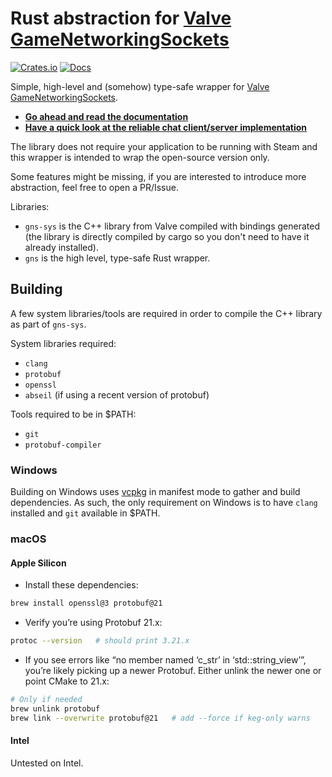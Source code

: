 # Rust abstraction for [Valve GameNetworkingSockets](https://github.com/ValveSoftware/GameNetworkingSockets)

[![Crates.io](https://img.shields.io/crates/v/game-networking-sockets.svg)](https://crates.io/crates/game-networking-sockets)
[![Docs](https://docs.rs/game-networking-sockets/badge.svg)](https://docs.rs/game-networking-sockets/latest/game-networking-sockets/)

Simple, high-level and (somehow) type-safe wrapper for [Valve GameNetworkingSockets](https://github.com/ValveSoftware/GameNetworkingSockets).

- [**Go ahead and read the documentation**](https://hussein-aitlahcen.github.io/gns-rs/gns/)
- [**Have a quick look at the reliable chat client/server implementation**](./example/src/main.rs)

The library does not require your application to be running with Steam and this wrapper is intended to wrap the open-source version only.

Some features might be missing, if you are interested to introduce more abstraction, feel free to open a PR/Issue.

Libraries:
- `gns-sys` is the C++ library from Valve compiled with bindings generated (the library is directly compiled by cargo so you don't need to have it already installed).
- `gns` is the high level, type-safe Rust wrapper.

## Building

A few system libraries/tools are required in order to compile the C++ library as part of `gns-sys`.

System libraries required:
- `clang`
- `protobuf`
- `openssl`
- `abseil` (if using a recent version of protobuf)

Tools required to be in $PATH:
- `git`
- `protobuf-compiler`

### Windows

Building on Windows uses [vcpkg](https://github.com/microsoft/vcpkg) in manifest mode to gather and 
build dependencies. As such, the only requirement on Windows is to have `clang` installed and `git` 
available in $PATH.

### macOS

#### Apple Silicon

- Install these dependencies:
```bash
brew install openssl@3 protobuf@21
```

- Verify you’re using Protobuf 21.x:
```bash
protoc --version   # should print 3.21.x
```

- If you see errors like “no member named ‘c_str’ in ‘std::string_view’”, you’re likely picking up a newer Protobuf. Either unlink the newer one or point CMake to 21.x:
```bash
# Only if needed
brew unlink protobuf
brew link --overwrite protobuf@21   # add --force if keg-only warns
```

#### Intel

Untested on Intel.